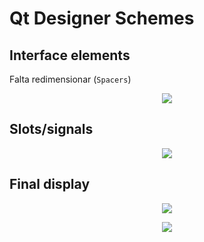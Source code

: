 # Qt Designer Schemes

## Interface elements
Falta redimensionar (`Spacers`)

<p align="center">
<img src="https://github.com/RogerCL24/IDI/assets/90930371/6c8c2d8c-3306-4139-b95a-d044e20b0a0b"/>
</p>


## Slots/signals
<p align="center">
<img src="https://github.com/RogerCL24/IDI/assets/90930371/ed57fb99-82f1-45e5-9b19-6445001dfb1a"/>
</p>

## Final display

<p align="center">
<img src="https://github.com/RogerCL24/IDI/assets/90930371/26687c2d-4117-48f5-a11a-81597b6a7e95"/>
</p>

<p align="center">
<img src="https://github.com/RogerCL24/IDI/assets/90930371/1c459132-b6bd-410d-bc5b-f4ad2f068c17"/>
</p>


